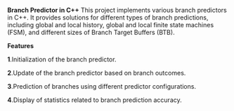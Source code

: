 **Branch Predictor in C++**
This project implements various branch predictors in C++.
It provides solutions for different types of branch predictions,
including global and local history, global and local finite state machines (FSM),
and different sizes of Branch Target Buffers (BTB).

**Features**

**1**.Initialization of the branch predictor.

**2**.Update of the branch predictor based on branch outcomes.

**3**.Prediction of branches using different predictor configurations.

**4**.Display of statistics related to branch prediction accuracy.

